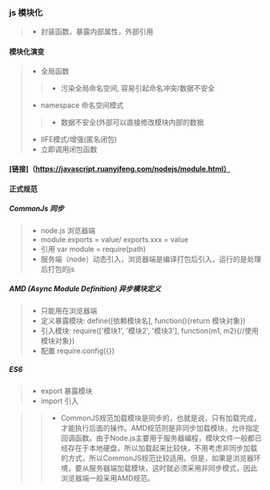### js 模块化
>- 封装函数，暴露内部属性，外部引用

#### 模块化演变
>- 全局函数
>>- 污染全局命名空间, 容易引起命名冲突/数据不安全
>- namespace 命名空间模式
>>- 数据不安全(外部可以直接修改模块内部的数据
>- IIFE模式/增强(匿名闭包)
>- 立即调用闭包函数

#### [链接]（https://javascript.ruanyifeng.com/nodejs/module.html）
#### 正式规范
##### CommonJs 同步
>- node.js 浏览器端
>- module.exports = value/ exports.xxx = value
>- 引用 var module = require(path)
>- 服务端（node）动态引入，浏览器端是编译打包后引入，运行的是处理后打包的js

##### AMD (Async Module Definition) 异步模块定义
>- 只能用在浏览器端
>- 定义暴露模块: define([依赖模块名], function(){return 模块对象})
>- 引入模块: require(['模块1', '模块2', '模块3'], function(m1, m2){//使用模块对象})
>- 配置 require.config({})

##### ES6
>- export 暴露模块
>- import 引入

>>- CommonJS规范加载模块是同步的，也就是说，只有加载完成，才能执行后面的操作。AMD规范则是非同步加载模块，允许指定回调函数。由于Node.js主要用于服务器编程，模块文件一般都已经存在于本地硬盘，所以加载起来比较快，不用考虑非同步加载的方式，所以CommonJS规范比较适用。但是，如果是浏览器环境，要从服务器端加载模块，这时就必须采用非同步模式，因此浏览器端一般采用AMD规范。
